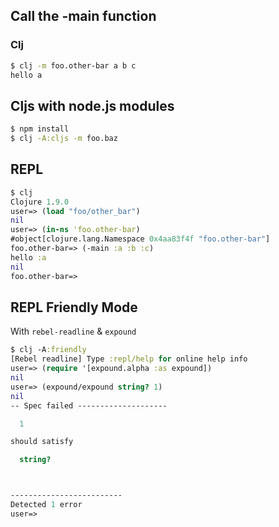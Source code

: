 
## Call the -main function
### Clj
```sh
$ clj -m foo.other-bar a b c
hello a
```

## Cljs with node.js modules
```sh
$ npm install
$ clj -A:cljs -m foo.baz
```

## REPL
```clj
$ clj
Clojure 1.9.0
user=> (load "foo/other_bar")
nil
user=> (in-ns 'foo.other-bar)
#object[clojure.lang.Namespace 0x4aa83f4f "foo.other-bar"]
foo.other-bar=> (-main :a :b :c)
hello :a
nil
foo.other-bar=>
```

## REPL Friendly Mode
With `rebel-readline` & `expound`
```clj
$ clj -A:friendly
[Rebel readline] Type :repl/help for online help info
user=> (require '[expound.alpha :as expound])
nil
user=> (expound/expound string? 1)
nil
-- Spec failed --------------------

  1

should satisfy

  string?



-------------------------
Detected 1 error
user=>
```
